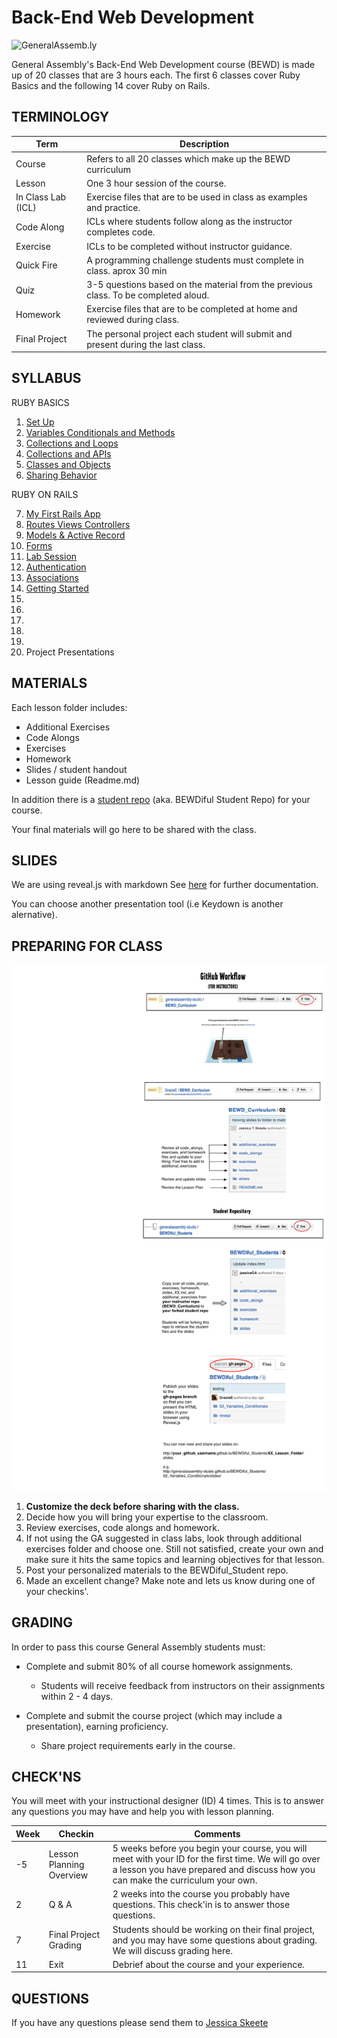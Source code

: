 Back-End Web Development
============================

![](https://github.com/generalassembly/ga-ruby-on-rails-for-devs/raw/master/images/ga.png "GeneralAssemb.ly")

General Assembly's Back-End Web Development course (BEWD) is made up of 20 classes that are 3 hours each. 
The first 6 classes cover Ruby Basics and the following 14 cover Ruby on Rails.


TERMINOLOGY
--------

|Term|Description|
|---|---|
|Course|Refers to all 20 classes which make up the BEWD curriculum|
|Lesson |One 3 hour session of the course. |
|In Class Lab (ICL)|Exercise files that are to be used in class as examples and practice.|
|Code Along|ICLs where students follow along as the instructor completes code.|
|Exercise |ICLs to be completed without instructor guidance.|
|Quick Fire| A programming challenge students must complete in class. aprox 30 min|
|Quiz|3-5 questions based on the material from the previous class. To be completed aloud.|
|Homework|Exercise files that are to be completed at home and reviewed during class.|
|Final Project|The personal project each student will submit and present during the last class.|



SYLLABUS
---------
RUBY BASICS

1.	[Set Up](01_Setup/)
2.	[Variables Conditionals and Methods](02_Variables_Conditionals)
3.	[Collections and Loops](03_Collections_Loops)
4.	[Collections and APIs](04_Collections_APIs)
5.	[Classes and Objects](05_Classes_Objects)
6.	[Sharing Behavior](06_Sharing_Behaviour)

RUBY ON RAILS

7.	[My First Rails App](07_First_Rails_App)
8.	[Routes Views Controllers](08_routes_cont_views)
9.	[Models & Active Record ](09_models_active_record)
10.	[Forms](10_Forms)
11.	[Lab Session](11_Lab_Session)
12.	[Authentication](12_Authentication)
13.	[Associations](13_Associations)
14.	[Getting Started](14_Starting)
15.	[ ]( )
16.	[ ]( )
17. [ ]( )
18.	[ ]( )
19.	[ ]( )
20. Project Presentations



MATERIALS
--------
Each lesson folder includes: 

*	Additional Exercises
*	Code Alongs
*	Exercises
*	Homework
*	Slides / student handout
*	Lesson guide (Readme.md)

In addition there is a [student repo](https://github.com/generalassembly-studio/BEWDiful_Students) (aka. BEWDiful Student Repo) for your course.

Your final materials will go here to be shared with the class. 


SLIDES
-----

We are using reveal.js with markdown 
See [here](https://github.com/hakimel/reveal.js) for further documentation.

You can choose another presentation tool (i.e Keydown is another alernative).

	
PREPARING FOR CLASS
--------

![](assets/Github_Instructor_WorkFlow.png)

1.	__Customize the deck before sharing with the class.__
2.	Decide how you will bring your expertise to the classroom.
3.	Review exercises, code alongs and homework.
4.	If not using the GA suggested in class labs, look through additional exercises folder and choose one. Still not satisfied, create your own and make sure it hits the same topics and learning objectives for that lesson.
5.	Post your personalized materials to the BEWDiful_Student repo.
6.	Made an excellent change? Make note and lets us know during one of your checkins'.	

	
GRADING
--------
In order to pass this course General Assembly students must:

*	Complete and submit 80% of all course homework assignments. 
	*	Students will receive feedback from instructors on their assignments within 2 - 4 days. 
	

*	Complete and submit the course project (which may include a presentation), earning 	proficiency. 
	*	Share project requirements early in the course. 
	

CHECK'NS
--------

You will meet with your instructional designer (ID) 4 times. This is to answer any questions you may have and help you with lesson planning.

|Week|Checkin|Comments|
|---|---|---|
| -5 | Lesson Planning Overview| 5 weeks before you begin your course, you will meet with your ID for the first time. We will go over a lesson you have prepared and discuss how you can make the curriculum your own.|
| 2 | Q & A| 2 weeks into the course you probably have questions. This check'in is to answer those questions.|
| 7 | Final Project Grading | Students should be working on their final project, and you may have some questions about grading. We will discuss grading here.|
| 11 | Exit |Debrief about the course and your experience.|

QUESTIONS
---------
If you have any questions please send them to [Jessica Skeete](jessicat@generalassemb.ly)


